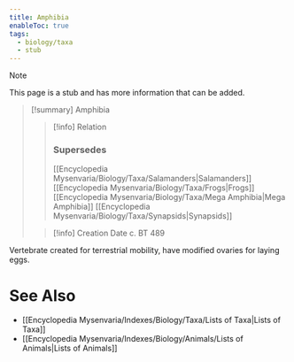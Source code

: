 ```yaml
---
title: Amphibia
enableToc: true
tags:
  - biology/taxa
  - stub
---
```


> [!note]
> This page is a stub and has more information that can be added.

> [!summary] Amphibia
> > [!info] Relation
> > ### Supersedes 
> > [[Encyclopedia Mysenvaria/Biology/Taxa/Salamanders|Salamanders]]
> > [[Encyclopedia Mysenvaria/Biology/Taxa/Frogs|Frogs]]
> > [[Encyclopedia Mysenvaria/Biology/Taxa/Mega Amphibia|Mega Amphibia]]
> > [[Encyclopedia Mysenvaria/Biology/Taxa/Synapsids|Synapsids]]
>
> > [!info] Creation Date
> > c. BT 489

Vertebrate created for terrestrial mobility, have modified ovaries for laying eggs.

# See Also
- [[Encyclopedia Mysenvaria/Indexes/Biology/Taxa/Lists of Taxa|Lists of Taxa]]
- [[Encyclopedia Mysenvaria/Indexes/Biology/Animals/Lists of Animals|Lists of Animals]]
